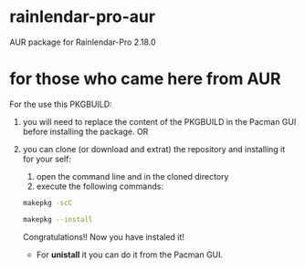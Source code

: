 # rainlendar-pro-aur
AUR package for Rainlendar-Pro 2.18.0 

# for those who came here from AUR
For the use this PKGBUILD:
1. you will need to replace the content of the PKGBUILD in the Pacman GUI before installing the package.
OR
2. you can clone (or download and extrat) the repository and installing it for your self:
    1. open the command line and in the cloned directory
    1. execute the following commands:
    ```bash
    makepkg -scC

    makepkg --install

    ```
    Congratulations!! Now you have instaled it!

    - For **unistall** it you can do it from the Pacman GUI.
